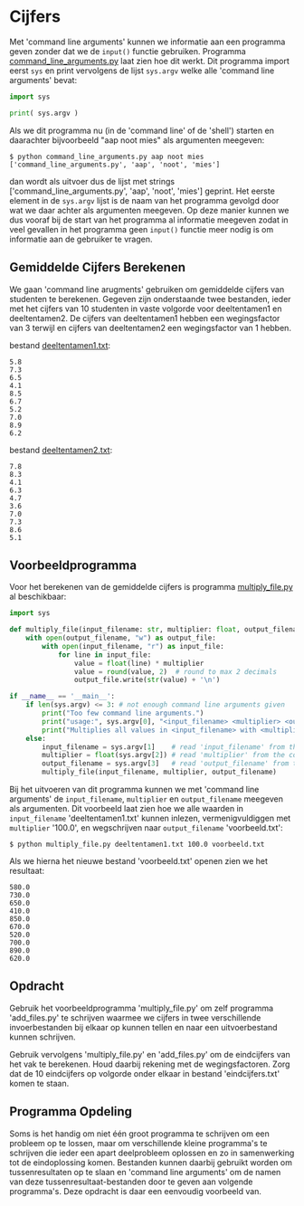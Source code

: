 # Cijfers

Met 'command line arguments' kunnen we informatie aan een programma
geven zonder dat we de `input()` functie gebruiken. Programma
[command_line_arguments.py](command_line_arguments.py) laat zien hoe
dit werkt. Dit programma import eerst `sys` en print vervolgens de lijst
`sys.argv` welke alle 'command line arguments' bevat:

~~~python
import sys

print( sys.argv )
~~~

Als we dit programma nu (in de 'command line' of de 'shell') starten en
daarachter bijvoorbeeld "aap noot mies" als argumenten meegeven:

~~~console
$ python command_line_arguments.py aap noot mies
['command_line_arguments.py', 'aap', 'noot', 'mies']
~~~

dan wordt als uitvoer dus de lijst met strings
['command_line_arguments.py', 'aap', 'noot', 'mies'] geprint. Het
eerste element in de `sys.argv` lijst is de naam van het programma
gevolgd door wat we daar achter als argumenten meegeven. Op deze
manier kunnen we dus vooraf bij de start van het programma al
informatie meegeven zodat in veel gevallen in het programma geen
`input()` functie meer nodig is om informatie aan de gebruiker te
vragen.

## Gemiddelde Cijfers Berekenen

We gaan 'command line arugments' gebruiken om gemiddelde cijfers van
studenten te berekenen. Gegeven zijn onderstaande twee bestanden,
ieder met het cijfers van 10 studenten in vaste volgorde voor
deeltentamen1 en deeltentamen2. De cijfers van deeltentamen1 hebben
een wegingsfactor van 3 terwijl en cijfers van deeltentamen2 een
wegingsfactor van 1 hebben.

bestand [deeltentamen1.txt](deeltentamen1.txt):

    5.8
    7.3
    6.5
    4.1
    8.5
    6.7
    5.2
    7.0
    8.9
    6.2
    
bestand [deeltentamen2.txt](deeltentamen2.txt):
    
    7.8
    8.3
    4.1
    6.3
    4.7
    3.6
    7.0
    7.3
    8.6
    5.1

## Voorbeeldprogramma

Voor het berekenen van de gemiddelde cijfers is programma
[multiply_file.py](multiply_file.py) al beschikbaar:

~~~python
import sys

def multiply_file(input_filename: str, multiplier: float, output_filename: str):
    with open(output_filename, "w") as output_file:
        with open(input_filename, "r") as input_file:
            for line in input_file:
                value = float(line) * multiplier
                value = round(value, 2)  # round to max 2 decimals
                output_file.write(str(value) + '\n')

if __name__ == '__main__':
    if len(sys.argv) <= 3: # not enough command line arguments given
        print("Too few command line arguments.")
        print("usage:", sys.argv[0], "<input_filename> <multiplier> <output_filename>")
        print("Multiplies all values in <input_filename> with <multiplier> and writes the result to <output_filename>.")
    else:
        input_filename = sys.argv[1]    # read 'input_filename' from the command line arguments
        multiplier = float(sys.argv[2]) # read 'multiplier' from the command line arguments
        output_filename = sys.argv[3]   # read 'output_filename' from the command line arguments
        multiply_file(input_filename, multiplier, output_filename)
~~~

Bij het uitvoeren van dit programma kunnen we met 'command line
arguments' de `input_filename`, `multiplier` en `output_filename`
meegeven als argumenten. Dit voorbeeld laat zien hoe we alle waarden
in `input_filename` 'deeltentamen1.txt' kunnen inlezen,
vermenigvuldiggen met `multiplier` '100.0', en wegschrijven naar
`output_filename` 'voorbeeld.txt':

~~~console
$ python multiply_file.py deeltentamen1.txt 100.0 voorbeeld.txt
~~~

Als we hierna het nieuwe bestand 'voorbeeld.txt' openen zien we het
resultaat:

    580.0
    730.0
    650.0
    410.0
    850.0
    670.0
    520.0
    700.0
    890.0
    620.0

## Opdracht

Gebruik het voorbeeldprogramma 'multiply_file.py' om zelf programma
'add_files.py' te schrijven waarmee we cijfers in twee verschillende
invoerbestanden bij elkaar op kunnen tellen en naar een uitvoerbestand
kunnen schrijven.

Gebruik vervolgens 'multiply_file.py' en 'add_files.py' om de
eindcijfers van het vak te berekenen. Houd daarbij rekening met de
wegingsfactoren. Zorg dat de 10 eindcijfers op volgorde onder elkaar
in bestand 'eindcijfers.txt' komen te staan.

## Programma Opdeling

Soms is het handig om niet één groot programma te schrijven om een
probleem op te lossen, maar om verschillende kleine programma's te
schrijven die ieder een apart deelprobleem oplossen en zo in
samenwerking tot de eindoplossing komen. Bestanden kunnen daarbij
gebruikt worden om tussenresultaten op te slaan en 'command line
arguments' om de namen van deze tussenresultaat-bestanden door te
geven aan volgende programma's. Deze opdracht is daar een eenvoudig
voorbeeld van.
